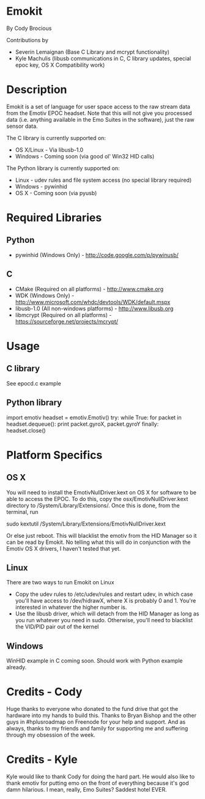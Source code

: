 Emokit
======

By Cody Brocious 

Contributions by

* Severin Lemaignan (Base C Library and mcrypt functionality)
* Kyle Machulis (libusb communications in C, C library updates, special epoc key, OS X Compatibility work)

Description
===========

Emokit is a set of language for user space access to the raw stream data from the Emotiv EPOC headset. Note that this will not give you processed data (i.e. anything available in the Emo Suites in the software), just the raw sensor data. 

The C library is currently supported on:

* OS X/Linux - Via libusb-1.0
* Windows - Coming soon (via good ol' Win32 HID calls)

The Python library is currently supported on:

* Linux - udev rules and file system access (no special library required)
* Windows - pywinhid
* OS X - Coming soon (via pyusb)

Required Libraries
==================

Python
------

* pywinhid (Windows Only) - http://code.google.com/p/pywinusb/

C
- 

* CMake (Required on all platforms) - http://www.cmake.org
* WDK (Windows Only) - http://www.microsoft.com/whdc/devtools/WDK/default.mspx
* libusb-1.0 (All non-windows platforms) - http://www.libusb.org
* libmcrypt (Required on all platforms) - https://sourceforge.net/projects/mcrypt/

Usage
=====

C library
---------

See epocd.c example

Python library
--------------

  import emotiv
  headset = emotiv.Emotiv()
  try:
    while True:
      for packet in headset.dequeue():
        print packet.gyroX, packet.gyroY
  finally:
    headset.close()

Platform Specifics
==================

OS X
----

You will need to install the EmotivNullDriver.kext on OS X for software to be able to access the EPOC. To do this, copy the osx/EmotivNullDriver.kext directory to /System/Library/Extensions/. Once this is done, from the terminal, run

sudo kextutil /System/Library/Extensions/EmotivNullDriver.kext

Or else just reboot. This will blacklist the emotiv from the HID Manager so it can be read by Emokit. No telling what this will do in conjunction with the Emotiv OS X drivers, I haven't tested that yet.

Linux
-----

There are two ways to run Emokit on Linux

* Copy the udev rules to /etc/udev/rules and restart udev, in which case you'll have access to /dev/hidrawX, where X is probably 0 and 1. You're interested in whatever the higher number is. 
* Use the libusb driver, which will detach from the HID Manager as long as you run whatever you need in sudo. Otherwise, you'll need to blacklist the VID/PID pair out of the kernel

Windows
-------

WinHID example in C coming soon. Should work with Python example already.

Credits - Cody
==============

Huge thanks to everyone who donated to the fund drive that got the hardware into my hands to build this.
Thanks to Bryan Bishop and the other guys in #hplusroadmap on Freenode for your help and support.
And as always, thanks to my friends and family for supporting me and suffering through my obsession of the week.

Credits - Kyle
==============

Kyle would like to thank Cody for doing the hard part.
He would also like to thank emotiv for putting emo on the front of everything because it's god damn hilarious. I mean, really, Emo Suites? Saddest hotel EVER.
